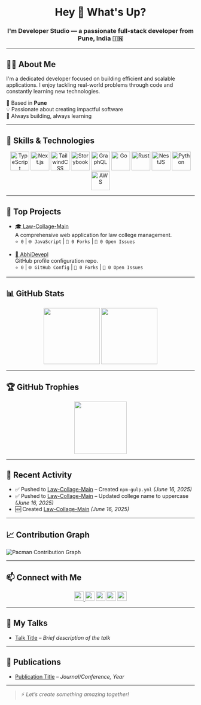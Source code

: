 <h1 align="center">Hey 👋 What's Up?</h1>
<h3 align="center">I'm <b>Developer Studio</b> — a passionate full-stack developer from Pune, India 🇮🇳</h3>

---

## 🧑‍💻 About Me

I'm a dedicated developer focused on building efficient and scalable applications. I enjoy tackling real-world problems through code and constantly learning new technologies.

📍 Based in **Pune**  
💡 Passionate about creating impactful software  
🚀 Always building, always learning  

---

## 🚀 Skills & Technologies

<div align="center">
  <img src="https://skillicons.dev/icons?i=ts" height="50" alt="TypeScript"/>
  <img src="https://skillicons.dev/icons?i=nextjs" height="50" alt="Next.js"/>
  <img src="https://skillicons.dev/icons?i=tailwind" height="50" alt="TailwindCSS"/>
  <img src="https://cdn.jsdelivr.net/gh/devicons/devicon/icons/storybook/storybook-original.svg" height="50" alt="Storybook"/>
  <img src="https://skillicons.dev/icons?i=graphql" height="50" alt="GraphQL"/>
  <img src="https://skillicons.dev/icons?i=go" height="50" alt="Go"/>
  <img src="https://skillicons.dev/icons?i=rust" height="50" alt="Rust"/>
  <img src="https://skillicons.dev/icons?i=nestjs" height="50" alt="NestJS"/>
  <img src="https://skillicons.dev/icons?i=py" height="50" alt="Python"/>
  <img src="https://skillicons.dev/icons?i=aws" height="50" alt="AWS"/>
</div>

---

## 📂 Top Projects

- [🎓 Law-Collage-Main](https://github.com/AbhiDevepl/Law-Collage-Main)  
  A comprehensive web application for law college management.  
  `⭐ 0` | `🌐 JavaScript` | `🔄 0 Forks` | `🔧 0 Open Issues`

- [👤 AbhiDevepl](https://github.com/AbhiDevepl/AbhiDevepl)  
  GitHub profile configuration repo.  
  `⭐ 0` | `🌐 GitHub Config` | `🔄 0 Forks` | `🔧 0 Open Issues`

---

## 📊 GitHub Stats

<div align="center">
  <img src="https://github-readme-stats.vercel.app/api?username=AbhiDevepl&show_icons=true&theme=radical" height="150"/>
  <img src="https://streak-stats.demolab.com?user=AbhiDevepl&locale=en&mode=daily&theme=dracula&hide_border=false&border_radius=5" height="150"/>
</div>

---

## 🏆 GitHub Trophies

<div align="center">
  <img src="https://github-profile-trophy.vercel.app?username=AbhiDevepl&theme=dracula&column=-1&row=1" height="140"/>
</div>

---

## 🌱 Recent Activity

- ✅ Pushed to [Law-Collage-Main](https://github.com/AbhiDevepl/Law-Collage-Main) – Created `npm-gulp.yml` *(June 16, 2025)*
- ✅ Pushed to [Law-Collage-Main](https://github.com/AbhiDevepl/Law-Collage-Main) – Updated college name to uppercase *(June 16, 2025)*
- 🆕 Created [Law-Collage-Main](https://github.com/AbhiDevepl/Law-Collage-Main) *(June 16, 2025)*

---

## 📈 Contribution Graph

<picture>
  <source media="(prefers-color-scheme: dark)" srcset="https://raw.githubusercontent.com/maurodesouza/maurodesouza/output/pacman-contribution-graph-dark.svg">
  <source media="(prefers-color-scheme: light)" srcset="https://raw.githubusercontent.com/maurodesouza/maurodesouza/output/pacman-contribution-graph.svg">
  <img alt="Pacman Contribution Graph" src="https://raw.githubusercontent.com/maurodesouza/maurodesouza/output/pacman-contribution-graph.svg">
</picture>

---

## 📫 Connect with Me

<div align="center">
  <a href="https://www.instagram.com/dev.abhayyy/">
    <img src="https://img.shields.io/static/v1?message=Instagram&logo=instagram&label=&color=E4405F&logoColor=white&style=for-the-badge" height="25" />
  </a>
  <img src="https://img.shields.io/static/v1?message=LinkedIn&logo=linkedin&label=&color=0077B5&logoColor=white&style=for-the-badge" height="25" />
  <img src="https://img.shields.io/static/v1?message=Twitter&logo=twitter&label=&color=1DA1F2&logoColor=white&style=for-the-badge" height="25" />
  <img src="https://img.shields.io/static/v1?message=Discord&logo=discord&label=&color=7289DA&logoColor=white&style=for-the-badge" height="25" />
  <img src="https://img.shields.io/static/v1?message=Dev.to&logo=dev.to&label=&color=0A0A0A&logoColor=white&style=for-the-badge" height="25" />
</div>

---

## 🎤 My Talks

- [Talk Title](#) – *Brief description of the talk*

---

## 📝 Publications

- [Publication Title](#) – *Journal/Conference, Year*

---

> ⚡ *Let’s create something amazing together!*
